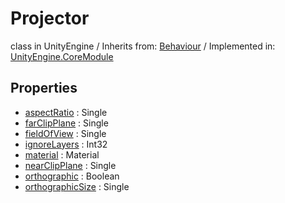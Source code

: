 # Projector
class in UnityEngine
 / Inherits from: <a href="https://docs.unity3d.com/6000.0/Documentation/ScriptReference/Behaviour.html" target="_blank">Behaviour</a> / Implemented in: <a href="https://docs.unity3d.com/6000.0/Documentation/ScriptReference/UnityEngine.CoreModule.html" target="_blank">UnityEngine.CoreModule</a>
## Properties
- <a href="https://docs.unity3d.com/6000.0/Documentation/ScriptReference/Projector-aspectRatio.html" target="_blank">aspectRatio</a> : Single
- <a href="https://docs.unity3d.com/6000.0/Documentation/ScriptReference/Projector-farClipPlane.html" target="_blank">farClipPlane</a> : Single
- <a href="https://docs.unity3d.com/6000.0/Documentation/ScriptReference/Projector-fieldOfView.html" target="_blank">fieldOfView</a> : Single
- <a href="https://docs.unity3d.com/6000.0/Documentation/ScriptReference/Projector-ignoreLayers.html" target="_blank">ignoreLayers</a> : Int32
- <a href="https://docs.unity3d.com/6000.0/Documentation/ScriptReference/Projector-material.html" target="_blank">material</a> : Material
- <a href="https://docs.unity3d.com/6000.0/Documentation/ScriptReference/Projector-nearClipPlane.html" target="_blank">nearClipPlane</a> : Single
- <a href="https://docs.unity3d.com/6000.0/Documentation/ScriptReference/Projector-orthographic.html" target="_blank">orthographic</a> : Boolean
- <a href="https://docs.unity3d.com/6000.0/Documentation/ScriptReference/Projector-orthographicSize.html" target="_blank">orthographicSize</a> : Single
